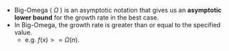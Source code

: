 - Big-Omega ( $\Omega$ ) is an asymptotic notation that gives us an **asymptotic lower bound** for the growth rate in the best case.
- In Big-Omega, the growth rate is greater than or equal to the specified value.
    - e.g. $f(x) >= \Omega(n)$.